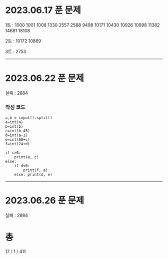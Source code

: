 # 2023.06.17 푼 문제
1트 : 1000 1001 1008 1330 2557 2588 9498 10171 10430 10926 10998 11382 14681 18108

2트 : 10172 10869

3트 : 2753

***

# 2023.06.22 푼 문제
실패 : 2884

### 작성 코드
<?xml version="1.0" encoding="utf-8"?>
<RelativeLayout xmlns:android="http://schemas.android.com/apk/res/android"
    xmlns:app="http://schemas.android.com/apk/res-auto"
    xmlns:tools="http://schemas.android.com/tools"
    android:layout_width="match_parent"
    android:layout_height="match_parent"
    tools:context=".LoginActivity">

    a,b = input().split()
    a=int(a)
    b=int(b)
    c=int(b-45)
    d=int(a-1)
    e=int(60+c)
    f=int(24+d)

    if c>0:
        print(a, c)
    else:
        if d<0:
            print(f, e)
        else: print(d, e)

***

 # 2023.06.26 푼 문제
실패 : 2884       

# 총
17 / 1 / 411

